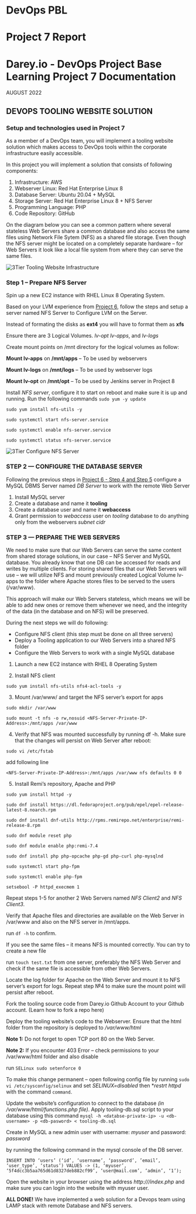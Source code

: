 

# DevOps PBL
# Project 7 Report

# Darey.io - DevOps Project Base Learning Project 7 Documentation

AUGUST 2022

## DEVOPS TOOLING WEBSITE SOLUTION




### Setup and technologies used in Project 7
As a member of a DevOps team, you will implement a tooling website solution which makes access to DevOps tools within the corporate infrastructure easily accessible.

In this project you will implement a solution that consists of following components:

1. Infrastructure: AWS
2. Webserver Linux: Red Hat Enterprise Linux 8
3. Database Server: Ubuntu 20.04 + MySQL
4. Storage Server: Red Hat Enterprise Linux 8 + NFS Server
5. Programming Language: PHP
6. Code Repository: GitHub

On the diagram below you can see a common pattern where several stateless Web Servers share a common database and also access the same files using Network File Sytem (NFS) as a shared file storage. Even though the NFS server might be located on a completely separate hardware – for Web Servers it look like a local file system from where they can serve the same files.

![3Tier Tooling Website Infrastructure](images/0-Tooling-Website-Infrastructure.png)

### Step 1 – Prepare NFS Server
Spin up a new EC2 instance with RHEL Linux 8 Operating System.

Based on your LVM experience from [Project 6](https://github.com/samuelede/devops-pbl-projects/tree/main/project6#step-1---prepare-a-web-server), follow the steps and setup a server named NFS Server to Configure LVM on the Server.


Instead of formating the disks as **ext4** you will have to format them as **xfs**

Ensure there are 3 Logical Volumes. *lv-opt* *lv-apps*, and *lv-logs*

Create mount points on /mnt directory for the logical volumes as follow:

**Mount lv-apps** on **/mnt/apps** – To be used by webservers

**Mount lv-logs** on **/mnt/logs** – To be used by webserver logs

**Mount lv-opt** on **/mnt/opt** – To be used by Jenkins server in Project 8


Install *NFS server*, configure it to start on reboot and make sure it is up and running. Run the following commands
`sudo yum -y update`

`sudo yum install nfs-utils -y`

`sudo systemctl start nfs-server.service`

`sudo systemctl enable nfs-server.service`

`sudo systemctl status nfs-server.service`

![3Tier Configure NFS Server](images/step7_1_configureNFS_server.png)


### STEP 2 — CONFIGURE THE DATABASE SERVER
Following the previous steps in [Project 6 - Step 4 and Step 5](https://github.com/samuelede/devops-pbl-projects/tree/main/project6#step-4---install-mysql-on-db-server-ec2) configure a MySQL DBMS Server named *DB Server* to work with the remote Web Server

1. Install MySQL server
2. Create a database and name it **tooling**
3. Create a database user and name it **webaccess**
4. Grant permission to *webaccess* user on *tooling* database to do anything only from the webservers *subnet cidr*


### STEP 3 — PREPARE THE WEB SERVERS

We need to make sure that our Web Servers can serve the same content from shared storage solutions, in our case – NFS Server and MySQL database.
You already know that one DB can be accessed for reads and writes by multiple clients. For storing shared files that our Web Servers will use – we will utilize NFS and mount previously created Logical Volume lv-apps to the folder where Apache stores files to be served to the users (/var/www).

This approach will make our Web Servers stateless, which means we will be able to add new ones or remove them whenever we need, and the integrity of the data (in the database and on NFS) will be preserved.

During the next steps we will do following:

- Configure NFS client (this step must be done on all three servers)
- Deploy a Tooling application to our Web Servers into a shared NFS folder
- Configure the Web Servers to work with a single MySQL database

1. Launch a new EC2 instance with RHEL 8 Operating System

2. Install NFS client

`sudo yum install nfs-utils nfs4-acl-tools -y`

3. Mount /var/www/ and target the NFS server’s export for apps

`sudo mkdir /var/www`

`sudo mount -t nfs -o rw,nosuid <NFS-Server-Private-IP-Address>:/mnt/apps /var/www`

4. Verify that NFS was mounted successfully by running df -h. Make sure that the changes will persist on Web Server after reboot:

`sudo vi /etc/fstab`

add following line

`<NFS-Server-Private-IP-Address>:/mnt/apps /var/www nfs defaults 0 0`

5. Install Remi’s repository, Apache and PHP

`sudo yum install httpd -y`

`sudo dnf install https://dl.fedoraproject.org/pub/epel/epel-release-latest-8.noarch.rpm`

`sudo dnf install dnf-utils http://rpms.remirepo.net/enterprise/remi-release-8.rpm`

`sudo dnf module reset php`

`sudo dnf module enable php:remi-7.4`

`sudo dnf install php php-opcache php-gd php-curl php-mysqlnd`

`sudo systemctl start php-fpm`

`sudo systemctl enable php-fpm`

`setsebool -P httpd_execmem 1`

Repeat steps 1-5 for another 2 Web Servers named *NFS Client2* and *NFS Client3*.

Verify that Apache files and directories are available on the Web Server in /var/www and also on the NFS server in /mnt/apps. 

run `df -h` to confirm.

If you see the same files – it means NFS is mounted correctly. You can try to create a new file 

run `touch test.txt` from one server, preferably the NFS Web Server and check if the same file is accessible from other Web Servers.

Locate the log folder for Apache on the Web Server and mount it to NFS server’s export for logs. Repeat step №4 to make sure the mount point will persist after reboot.

Fork the tooling source code from Darey.io Github Account to your Github account. (Learn how to fork a repo here)

Deploy the tooling website’s code to the Webserver. Ensure that the html folder from the repository is deployed to */var/www/html*

**Note 1:** Do not forget to open TCP port 80 on the Web Server.

**Note 2:** If you encounter 403 Error – check permissions to your /var/www/html folder and also disable 

run `SELinux sudo setenforce 0`

To make this change permanent – open following config file by running  `sudo vi /etc/sysconfig/selinux` and set *SELINUX=disabled* then **restrt httpd* with the command `command`.

Update the website’s configuration to connect to the database *(in /var/www/html/functions.php file)*. Apply tooling-db.sql script to your database using this command `mysql -h <databse-private-ip> -u <db-username> -p <db-pasword> < tooling-db.sql`

Create in MySQL a new admin user with username: *myuser* and password: *password*

by running the following command in the mysql console of the DB server.

`INSERT INTO ‘users’ (‘id’, ‘username’, ‘password’, ’email’, ‘user_type’, ‘status’) VALUES
-> (1, ‘myuser’, ‘5f4dcc3b5aa765d61d8327deb882cf99’, ‘user@mail.com’, ‘admin’, ‘1’);`

Open the website in your browser using the address *http://<Web-Server-Public-IP-Address-or-Public-DNS-Name>/index.php* and make sure you can login into the website with myuser user.

**ALL DONE!** We have implemented a web solution for a Devops team using LAMP stack with remote Database and NFS servers.
